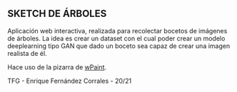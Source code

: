 ## SKETCH DE ÁRBOLES

Aplicación web interactiva, realizada para recolectar bocetos de imágenes de árboles. La idea es crear un dataset con el cual
poder crear un modelo deeplearning tipo GAN que dado un boceto sea capaz de crear una imagen realista de él.

Hace uso de la pizarra de [wPaint](https://github.com/websanova/wPaint).

TFG - Enrique Fernández Corrales - 20/21